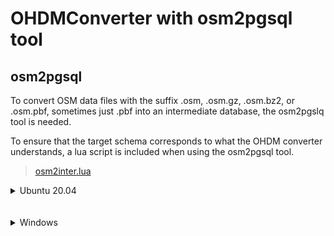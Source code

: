 # OHDMConverter with osm2pgsql tool

## osm2pgsql
To convert OSM data files with the suffix .osm, .osm.gz, .osm.bz2, or .osm.pbf, sometimes just .pbf into an intermediate database, the osm2pgslq tool is needed.

To ensure that the target schema corresponds to what the OHDM converter understands, a lua script is included when using the osm2pgsql tool.<br>
> [osm2inter.lua](https://github.com/OpenHistoricalDataMap/OHDMConverter/blob/SteSad/osm2inter/osm2inter.lua)

<details><summary>Ubuntu 20.04</summary>

### Installing osm2pgsql
> **NOTE** Detailed instructions can be found at the following link. https://github.com/openstreetmap/osm2pgsql

The latest source code is available in the osm2pgsql git repository on GitHub and can be downloaded as follows:
```
git clone git://github.com/openstreetmap/osm2pgsql.git
```
Osm2pgsql uses the cross-platform CMake build system to configure and build itself.

There are some libaries required, you have to install it with
```
sudo apt-get install make cmake g++ libboost-dev libboost-system-dev \
  libboost-filesystem-dev libexpat1-dev zlib1g-dev \
  libbz2-dev libpq-dev libproj-dev lua5.3 liblua5.3-dev pandoc
```

Once dependencies are installed, use CMake to build the Makefiles in a separate folder:
```
mkdir build && cd build
cmake ..
```

When the Makefiles have been successfully built, compile with
```
make
```

The man page can be rebuilt with:
```
make man
```

The compiled files can be installed with
```
sudo make install
```
After that steps, osm2pgsql successfully installed and be used like<br>
```
sudo -iu <databaseuser> osm2pgsql -d <databasename> -W \
  --extra-attributes --output=flex --style=<your_defined_lua_script> \
  -c <your_osm_file>
```
* `sudo -iu <database_user>` &rarr; to run followed commands as specified user
* `-d <database_name>` &rarr; specifies the database in which to work
* `-W` &rarr; will promt a password input for the database connection
* `-x` &rarr; needed for using timestamp, uid and username from osm tags
* `-O flex` &rarr; activate using spezified style files
* `-S <your_defined_lua_script>` &rarr; specify lua file wich will use
* `-c <your_osm_file>` &rarr; specify the osm file wich will use

i.e.
```
sudo -iu postgres osm2pgsql -d ohdm -W -x -O flex -S osm2inter.lua -c berlin-latest.osm
```

</details><br><br>


<details><summary>Windows</summary>

### Installing osm2psql
You can [download prebuilt binaries](https://osm2pgsql.org/download/windows/). Unpack the ZIP file and you can immediately use osm2pgsql.

```
C:\Program Files\osm2pgsql\.\osm2pgsql.exe -d ohdm -U postgres -W -x -O flex -S osm2inter.lua -c berlin-latest.osm
```

</details>
